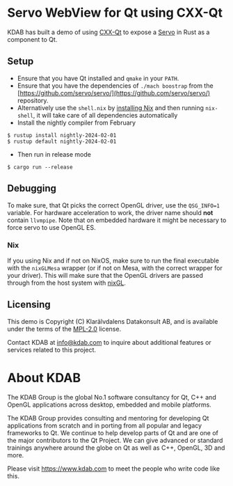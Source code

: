 <!--
SPDX-FileCopyrightText: 2024 Klarälvdalens Datakonsult AB, a KDAB Group company <info@kdab.com>
SPDX-FileContributor: Andrew Hayzen <andrew.hayzen@kdab.com>

SPDX-License-Identifier: MPL-2.0
-->

# Servo WebView for Qt using CXX-Qt

KDAB has built a demo of using [CXX-Qt](https://github.com/KDAB/cxx-qt/) to expose a [Servo](https://servo.org/) in Rust as a component to Qt.

## Setup

* Ensure that you have Qt installed and `qmake` in your `PATH`.
* Ensure that you have the dependencies of `./mach boostrap` from the [https://github.com/servo/servo/](https://github.com/servo/servo/) repository.
* Alternatively use the `shell.nix` by [installing Nix](https://nixos.org/download/) and then running `nix-shell`, it will take care of all dependencies automatically
* Install the nightly compiler from February

```console
$ rustup install nightly-2024-02-01
$ rustup default nightly-2024-02-01
```

* Then run in release mode

```console
$ cargo run --release
```

## Debugging

To make sure, that Qt picks the correct OpenGL driver, use the `QSG_INFO=1` variable. For hardware acceleration to work, the driver name should **not** contain `llvmpipe`.
Note that on embedded hardware it might be necessary to force servo to use OpenGL ES.

### Nix

If you using Nix and if not on NixOS, make sure to run the final executable with the `nixGLMesa` wrapper (or if not on Mesa, with the correct wrapper for your driver). This will make sure that the OpenGL drivers are passed through from the host system with [nixGL](https://github.com/nix-community/nixGL).

## Licensing

This demo is Copyright (C) Klarälvdalens Datakonsult AB, and is available under
the terms of the [MPL-2.0](https://github.com/KDABLabs/cxx-qt-servo-webview/blob/main/LICENSES/MPL-2.0.txt) license.

Contact KDAB at <info@kdab.com> to inquire about additional features or
services related to this project.

# About KDAB

The KDAB Group is the global No.1 software consultancy for Qt, C++ and
OpenGL applications across desktop, embedded and mobile platforms.

The KDAB Group provides consulting and mentoring for developing Qt applications
from scratch and in porting from all popular and legacy frameworks to Qt.
We continue to help develop parts of Qt and are one of the major contributors
to the Qt Project. We can give advanced or standard trainings anywhere
around the globe on Qt as well as C++, OpenGL, 3D and more.

Please visit <https://www.kdab.com> to meet the people who write code like this.

